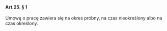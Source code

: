 #### Art.25. § 1

Umowę o pracę zawiera się na okres próbny, na czas nieokreślony albo na czas określony.